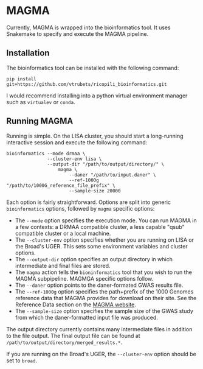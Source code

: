 # MAGMA

Currently, MAGMA is wrapped into the bioinformatics tool. It uses Snakemake to specify and execute the MAGMA pipeline.

## Installation

The bioinformatics tool can be installed with the following command: 

    pip install git+https://github.com/vtrubets/ricopili_bioinformatics.git

I would recommend installing into a python virtual environment manager such as `virtualev` or `conda`.

## Running MAGMA

Running is simple. On the LISA cluster, you should start a long-running interactive session and execute the following command:

    bioinformatics --mode drmaa \
                   --cluster-env lisa \
                   --output-dir "/path/to/output/directory/" \
                       magma \
                           --daner "/path/to/input.daner" \
                           --ref-1000g "/path/to/1000G_reference_file_prefix" \
                           --sample-size 20000
                   
Each option is fairly straightforward. Options are split into generic `bioinformatics` options, followed by `magma` specific options:
  * The `--mode` option specifies the execution mode. You can run MAGMA in a few contexts: a DRMAA compatible cluster, a less   capable "qsub" compatible cluster or a local machine.
  * The `--cluster-env` option specifies whether you are running on LISA or the Broad's UGER. This sets some environment variables and cluster options.
  * The `--output-dir` option specifies an output directory in which intermediate and final files are stored.
  * The `magma` action tells the `bioninformatics` tool that you wish to run the MAGMA subpipeline. MAGMGA specific options follow. 
  * The `--daner` option points to the daner-formated GWAS results file.
  * The `--ref-1000g` option specifies the path+prefix of the 1000 Genomes reference data that MAGMA provides for download on their site. See the Reference Data section on the [MAGMA website](http://ctg.cncr.nl/software/magma).
  * The `--sample-size` option specifies the sample size of the GWAS study from which the daner-formatted input file was produced.
  
The output directory currently contains many intermediate files in addition to the file output. The final output file can be found at `/path/to/output/directory/merged_results.*`.

If you are running on the Broad's UGER, the `--cluster-env` option should be set to `broad`.


